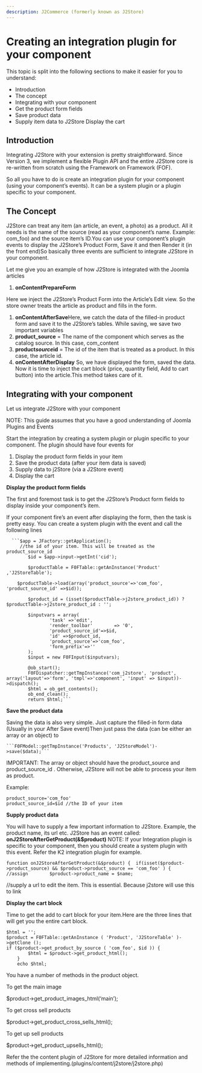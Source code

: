 ```yaml
---
description: J2Commerce (formerly known as J2Store)
---
```


# Creating an integration plugin for your component

This topic is split into the following sections to make it easier for you to understand:

* Introduction
* The concept
* Integrating with your component
* Get the product form fields
* Save product data
* Supply item data to J2Store Display the cart

## Introduction <a href="#introduction" id="introduction"></a>

Integrating J2Store with your extension is pretty straightforward. Since Version 3, we implement a flexible Plugin API and the entire J2Store core is re-written from scratch using the Framework on Framework (FOF).

So all you have to do is create an integration plugin for your component (using your component’s events). It can be a system plugin or a plugin specific to your component.

## The Concept <a href="#the-concept" id="the-concept"></a>

J2Store can treat any item (an article, an event, a photo) as a product. All it needs is the name of the source (read as your component’s name. Example: com\_foo) and the source item’s ID.You can use your component’s plugin events to display the J2Store’s Product Form, Save it and then Render it (in the front end)So basically three events are sufficient to integrate J2Store in your component.

Let me give you an example of how J2Store is integrated with the Joomla articles

1. **onContentPrepareForm**

Here we inject the J2Store’s Product Form into the Article’s Edit view. So the store owner treats the article as product and fills in the form.

1. **onContentAfterSave**Here, we catch the data of the filled-in product form and save it to the J2Store’s tables. While saving, we save two important variables
2. **product\_source** = The name of the component which serves as the catalog source. In this case, com\_content
3. **product**_**source**_**id** = The id of the item that is treated as a product. In this case, the article id.
4. **onContentAfterDisplay** So, we have displayed the form, saved the data. Now it is time to inject the cart block (price, quantity field, Add to cart button) into the article.This method takes care of it.

## Integrating with your component <a href="#integrating-with-your-component" id="integrating-with-your-component"></a>

Let us integrate J2Store with your component

NOTE: This guide assumes that you have a good understanding of Joomla Plugins and Events

Start the integration by creating a system plugin or plugin specific to your component. The plugin should have four events for

1. Display the product form fields in your item
2. Save the product data (after your item data is saved)
3. Supply data to j2Store (via a J2Store event)
4. Display the cart

**Display the product form fields**

The first and foremost task is to get the J2Store’s Product form fields to display inside your component’s item.

If your component fire’s an event after displaying the form, then the task is pretty easy. You can create a system plugin with the event and call the following lines

````
  ```$app = JFactory::getApplication();
     //the id of your item. This will be treated as the product_source_id
  	 	$id = $app->input->getInt('cid');

  	 	$productTable = F0FTable::getAnInstance('Product' ,'J2StoreTable');
  			
  	$productTable->load(array('product_source'=>'com_foo', 'product_source_id' =>$id));
  	
  		$product_id = (isset($productTable->j2store_product_id)) ? $productTable->j2store_product_id : '';

  	 	$inputvars = array(
  	 			'task' =>'edit',
  	 			'render_toolbar'        => '0',
  	 			'product_source_id'=>$id,
  	 			'id' =>$product_id,
  	 			'product_source'=>'com_foo',
  	 			'form_prefix'=>''
  	 	);
  	 	$input = new F0FInput($inputvars);

  	 	@ob_start();
  		F0FDispatcher::getTmpInstance('com_j2store', 'product', array('layout'=>'form', 'tmpl'=>'component', 'input' => $input))->dispatch();
  		$html = ob_get_contents();
  		ob_end_clean();
  		return $html;```
````

**Save the product data**

Saving the data is also very simple. Just capture the filled-in form data (Usually in your After Save event)Then just pass the data (can be either an array or an object) to

````
```F0FModel::getTmpInstance('Products', 'J2StoreModel')->save($data);```
````

IMPORTANT: The array or object should have the product\_source and product\_source\_id . Otherwise, J2Store will not be able to process your item as product.

Example:

```
product_source='com_foo'
product_source_id=$id //the ID of your item
```

**Supply product data**

You will have to supply a few important information to J2Store. Example, the product name, its url etc. J2Store has an event called: **onJ2StoreAfterGetProduct(&$product)** NOTE: If your Integration plugin is specific to your component, then you should create a system plugin with this event. Refer the K2 integration plugin for example.

```
function onJ2StoreAfterGetProduct(&$product) {	if(isset($product->product_source) && $product->product_source == 'com_foo' ) {		//assign		$product->product_name = $name;	
```

//supply a url to edit the item. This is essential. Because j2store will use this to link

**Display the cart block**

Time to get the add to cart block for your item.Here are the three lines that will get you the entire cart block.

```
$html = '';
$product = F0FTable::getAnInstance ( 'Product', 'J2StoreTable' )->getClone ();
if ($product->get_product_by_source ( 'com_foo', $id )) {
		$html = $product->get_product_html();
	}
	echo $html;
```

You have a number of methods in the product object.

To get the main image

$product->get\_product\_images\_html(‘main’);

To get cross sell products

$product->get\_product\_cross\_sells\_html();

To get up sell products

$product->get\_product\_upsells\_html();

Refer the the content plugin of J2Store for more detailed information and methods of implementing.(plugins/content/j2store/j2store.php)
